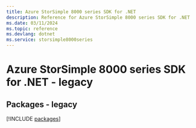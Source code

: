 ```yaml
---
title: Azure StorSimple 8000 series SDK for .NET
description: Reference for Azure StorSimple 8000 series SDK for .NET
ms.date: 03/11/2024
ms.topic: reference
ms.devlang: dotnet
ms.service: storsimple8000series
---
```

# Azure StorSimple 8000 series SDK for .NET - legacy
## Packages - legacy
[!INCLUDE [packages](storsimple-8000-series-index.md)]